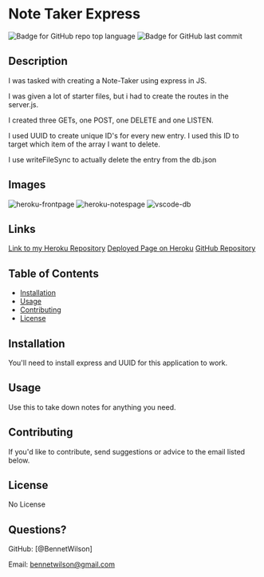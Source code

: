 # Note Taker Express
  ![Badge for GitHub repo top language](https://img.shields.io/github/languages/top/BennetWilson/note-taker?style=flat&logo=appveyor) ![Badge for GitHub last commit](https://img.shields.io/github/last-commit/BennetWilson/note-taker?style=flat&logo=appveyor)
  

  
  
  ## Description 
  
  I was tasked with creating a Note-Taker using express in JS.

  I was given a lot of starter files, but i had to create the routes in the server.js.

  I created three GETs, one POST, one DELETE and one LISTEN.

  I used UUID to create unique ID's for every new entry. I used this ID to target which item of the array I want to delete.

  I use writeFileSync to actually delete the entry from the db.json


  ## Images
![heroku-frontpage](https://user-images.githubusercontent.com/90366376/149402923-5b1449eb-6a10-4c35-9a88-f334dade22aa.PNG)
![heroku-notespage](https://user-images.githubusercontent.com/90366376/149402960-f23e0622-4d01-48d6-a267-1e2ebfe5aa59.PNG)
![vscode-db](https://user-images.githubusercontent.com/90366376/149403010-365a8f91-b63b-433c-9f2d-f3e21a4cdb1a.PNG)


  ## Links
  [Link to my Heroku Repository](https://dashboard.heroku.com/apps/note-taker-homework-11-ben)
  [Deployed Page on Heroku](https://note-taker-homework-11-ben.herokuapp.com/)
  [GitHub Repository](https://github.com/BennetWilson/note-taker)
  ## Table of Contents
  * [Installation](#installation)
  * [Usage](#usage)
  * [Contributing](#contributing)
  * [License](#license)
  
  ## Installation
  
You'll need to install express and UUID for this application to work.
  
  ## Usage 
  
  
  
  Use this to take down notes for anything you need.
  
  ## Contributing
  
  
  
  If you'd like to contribute, send suggestions or advice to the email listed below.
  
  ## License

No License
  
  
  
  
  ## Questions?
 
  GitHub: [@BennetWilson]
  
  Email: bennetwilson@gmail.com
  